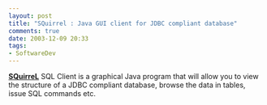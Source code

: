 ```yaml
---
layout: post
title: "SQuirrel : Java GUI client for JDBC compliant database"
comments: true
date: 2003-12-09 20:33
tags:
- SoftwareDev
---
```

**[SQuirreL](http://squirrel-sql.sourceforge.net/)** SQL Client is a graphical Java program that will allow you to view the structure of a JDBC compliant database, browse the data in tables, issue SQL commands etc.
